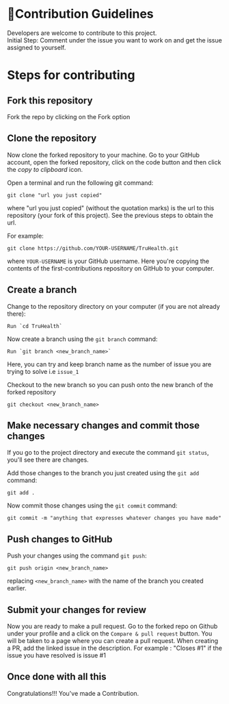 # 🚀Contribution Guidelines

Developers are welcome to contribute to this project.
<br>Initial Step: Comment under the issue you want to work on and get the issue assigned to yourself.
<br>
# Steps for contributing 
## Fork this repository
Fork the repo by clicking on the Fork option<br>
## Clone the repository 
Now clone the forked repository to your machine. Go to your GitHub account, open the forked repository, click on the code button and then click the _copy to clipboard_ icon.

Open a terminal and run the following git command:

```
git clone "url you just copied"
```

where "url you just copied" (without the quotation marks) is the url to this repository (your fork of this project). See the previous steps to obtain the url.

For example:

```
git clone https://github.com/YOUR-USERNAME/TruHealth.git 
```

where `YOUR-USERNAME` is your GitHub username. Here you're copying the contents of the first-contributions repository on GitHub to your computer.

## Create a branch

Change to the repository directory on your computer (if you are not already there):

```
Run `cd TruHealth`
```

Now create a branch using the `git branch` command:

```
Run `git branch <new_branch_name>`
```
Here, you can try and keep branch name as the number of issue you are trying to solve i.e ```issue_1``` <br>

Checkout to the new branch so you can push onto the new branch of the forked repository 

```
git checkout <new_branch_name>
```


## Make necessary changes and commit those changes

If you go to the project directory and execute the command `git status`, you'll see there are changes.

Add those changes to the branch you just created using the `git add` command:

```
git add .
```

Now commit those changes using the `git commit` command:

```
git commit -m "anything that expresses whatever changes you have made"
```

## Push changes to GitHub

Push your changes using the command `git push`:

```
git push origin <new_branch_name>
```

replacing `<new_branch_name>` with the name of the branch you created earlier.

## Submit your changes for review

Now you are ready to make a pull request. Go to the forked repo on Github under your profile and a click on the ```Compare & pull request``` button. You will be taken to a page where you can create a pull request.
When creating a PR, add the linked issue in the description. For example : "Closes #1" if the issue you have resolved is issue #1
<br>

## Once done with all this 

Congratulations!!! You've made a Contribution.